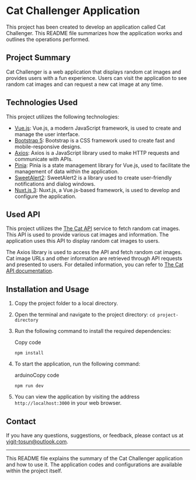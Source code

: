 # Cat Challenger Application

This project has been created to develop an application called Cat Challenger. This README file summarizes how the application works and outlines the operations performed.

## Project Summary

Cat Challenger is a web application that displays random cat images and provides users with a fun experience. Users can visit the application to see random cat images and can request a new cat image at any time.

## Technologies Used

This project utilizes the following technologies:

- [Vue.js](https://vuejs.org/): Vue.js, a modern JavaScript framework, is used to create and manage the user interface.
- [Bootstrap 5](https://getbootstrap.com/docs/5.0/getting-started/introduction/): Bootstrap is a CSS framework used to create fast and mobile-responsive designs.
- [Axios](https://axios-http.com/): Axios is a JavaScript library used to make HTTP requests and communicate with APIs.
- [Pinia](https://pinia.esm.dev/): Pinia is a state management library for Vue.js, used to facilitate the management of data within the application.
- [SweetAlert2](https://sweetalert2.github.io/): SweetAlert2 is a library used to create user-friendly notifications and dialog windows.
- [Nuxt.js 3](https://nuxtjs.org/): Nuxt.js, a Vue.js-based framework, is used to develop and configure the application.

## Used API

This project utilizes the [The Cat API](https://thecatapi.com/) service to fetch random cat images. This API is used to provide various cat images and information. The application uses this API to display random cat images to users.

The Axios library is used to access the API and fetch random cat images. Cat image URLs and other information are retrieved through API requests and presented to users. For detailed information, you can refer to [The Cat API documentation](https://docs.thecatapi.com/).

## Installation and Usage

1.  Copy the project folder to a local directory.
2.  Open the terminal and navigate to the project directory: `cd project-directory`
3.  Run the following command to install the required dependencies:

    Copy code

    `npm install`

4.  To start the application, run the following command:

    arduinoCopy code

    `npm run dev`

5.  You can view the application by visiting the address `http://localhost:3000` in your web browser.

## Contact

If you have any questions, suggestions, or feedback, please contact us at [yigit-tosun@outlook.com](mailto:yigit-tosun@outlook.com).

---

This README file explains the summary of the Cat Challenger application and how to use it. The application codes and configurations are available within the project itself.
